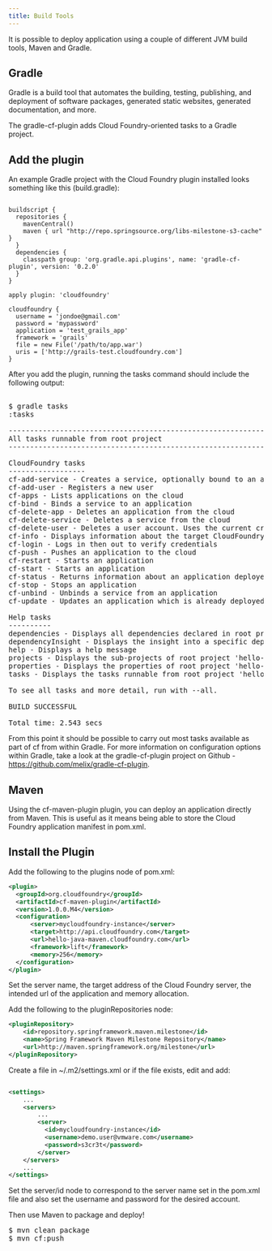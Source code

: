 ```yaml
---
title: Build Tools
---
```


It is possible to deploy application using a couple of different JVM build tools, Maven and Gradle.

## <a id='gradle'></a>Gradle ##

Gradle is a build tool that automates the building, testing, publishing, and deployment of software packages, generated static websites, generated documentation, and more.

The gradle-cf-plugin adds Cloud Foundry-oriented tasks to a Gradle project. 

## <a id="intro"></a> Add the plugin ##

An example Gradle project with the Cloud Foundry plugin installed looks something like this (build.gradle):

~~~

buildscript {
  repositories {
    mavenCentral()
    maven { url "http://repo.springsource.org/libs-milestone-s3-cache" }
  }
  dependencies {
    classpath group: 'org.gradle.api.plugins', name: 'gradle-cf-plugin', version: '0.2.0'
  }
}

apply plugin: 'cloudfoundry'

cloudfoundry {
  username = 'jondoe@gmail.com'
  password = 'mypassword'
  application = 'test_grails_app'
  framework = 'grails'
  file = new File('/path/to/app.war')
  uris = ['http://grails-test.cloudfoundry.com']
}

~~~

After you add the plugin, running the tasks command should include the following output:

<pre class="terminal">

$ gradle tasks
:tasks

------------------------------------------------------------
All tasks runnable from root project
------------------------------------------------------------

CloudFoundry tasks
------------------
cf-add-service - Creates a service, optionally bound to an application
cf-add-user - Registers a new user
cf-apps - Lists applications on the cloud
cf-bind - Binds a service to an application
cf-delete-app - Deletes an application from the cloud
cf-delete-service - Deletes a service from the cloud
cf-delete-user - Deletes a user account. Uses the current credentials!
cf-info - Displays information about the target CloudFoundry platform
cf-login - Logs in then out to verify credentials
cf-push - Pushes an application to the cloud
cf-restart - Starts an application
cf-start - Starts an application
cf-status - Returns information about an application deployed on the cloud
cf-stop - Stops an application
cf-unbind - Unbinds a service from an application
cf-update - Updates an application which is already deployed

Help tasks
----------
dependencies - Displays all dependencies declared in root project 'hello-world'.
dependencyInsight - Displays the insight into a specific dependency in root project 'hello-world'.
help - Displays a help message
projects - Displays the sub-projects of root project 'hello-world'.
properties - Displays the properties of root project 'hello-world'.
tasks - Displays the tasks runnable from root project 'hello-world' (some of the displayed tasks may belong to subprojects).

To see all tasks and more detail, run with --all.

BUILD SUCCESSFUL

Total time: 2.543 secs
</pre>

From this point it should be possible to carry out most tasks available as part of cf from within Gradle. For more information on configuration options within Gradle, take a look at the gradle-cf-plugin project on Github - https://github.com/melix/gradle-cf-plugin.

## <a id='maven'></a>Maven ##


Using the cf-maven-plugin plugin, you can deploy an application directly from Maven. This is useful as it means being able to store the Cloud Foundry application manifest in pom.xml.

## <a id='install-the-plugin'></a>Install the Plugin ##

Add the following to the plugins node of pom.xml:

~~~xml
<plugin>
  <groupId>org.cloudfoundry</groupId>
  <artifactId>cf-maven-plugin</artifactId>
  <version>1.0.0.M4</version>
  <configuration>
      <server>mycloudfoundry-instance</server>
      <target>http://api.cloudfoundry.com</target>
      <url>hello-java-maven.cloudfoundry.com</url>
      <framework>lift</framework>
      <memory>256</memory>
  </configuration>
</plugin>
~~~

Set the server name, the target address of the Cloud Foundry server, the intended url of the application and memory allocation.

Add the following to the pluginRepositories node:

~~~xml
<pluginRepository>
    <id>repository.springframework.maven.milestone</id>
    <name>Spring Framework Maven Milestone Repository</name>
    <url>http://maven.springframework.org/milestone</url>
</pluginRepository>
~~~

Create a file in ~/.m2/settings.xml or if the file exists, edit and add:

~~~xml

<settings>
    ...
    <servers>
        ...
        <server>
          <id>mycloudfoundry-instance</id>
          <username>demo.user@vmware.com</username>
          <password>s3cr3t</password>
        </server>
    </servers>
    ...
</settings>
~~~

Set the server/id node to correspond to the server name set in the pom.xml file and also set the username and password for the desired account.

Then use Maven to package and deploy!

<pre class="terminal">
$ mvn clean package
$ mvn cf:push
</pre>



